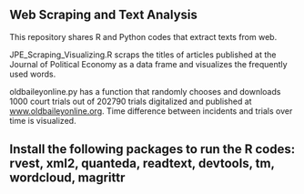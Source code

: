 Web Scraping and Text Analysis
---------------------------------------
This repository shares R and Python codes that extract texts from web. 

JPE_Scraping_Visualizing.R scraps the titles of articles published at the Journal of Political Economy as a data frame and visualizes the frequently used words.

oldbaileyonline.py has a function that randomly chooses and downloads 1000 court trials out of 202790 trials digitalized and published at www.oldbaileyonline.org. Time difference between incidents and trials over time is visualized. 

Install the following packages to run the R codes: rvest, xml2, quanteda, readtext, devtools, tm, wordcloud, magrittr
-------------------------------------
